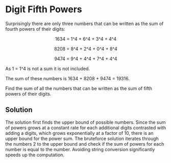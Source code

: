 # Digit Fifth Powers

Surprisingly there are only three numbers that can be written as the sum of 
fourth powers of their digits:

<p style="text-align: center;">1634 = 1^4 + 6^4 + 3^4 + 4^4</p>
<p style="text-align: center;">8208 = 8^4 + 2^4 + 0^4 + 8^4</p>
<p style="text-align: center;">9474 = 9^4 + 4^4 + 7^4 + 4^4</p>

As 1 = 1^4 is not a sum it is not included.

The sum of these numbers is 1634 + 8208 + 9474 = 19316.

Find the sum of all the numbers that can be written as the sum of fifth 
powers of their digits.


## Solution 


The solution first finds the upper bound of possible numbers. Since the sum of 
powers grows at a constant rate for each additional digits contrasted with 
adding a digits, which grows exponentially at a factor of 10, there is an 
upper bound for the power sum. The bruteforce solution iterates through the 
numbers 2 to the upper bound and check if the sum of powers for each number
is equal to the number.  Avoiding string conversion significantly speeds up
the computation.